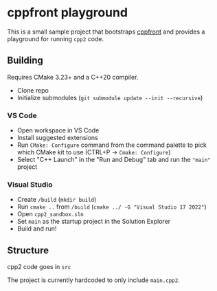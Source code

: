 # cppfront playground

This is a small sample project that bootstraps [cppfront](https://github.com/hsutter/cppfront) and provides a playground for running `cpp2` code.

## Building

Requires CMake 3.23+ and a C++20 compiler.

- Clone repo
- Initialize submodules (`git submodule update --init --recursive`)

### VS Code
- Open workspace in VS Code
- Install suggested extensions
- Run `CMake: Configure` command from the command palette to pick which CMake kit to use (CTRL+P -> `Cmake: Configure`)
- Select "C++ Launch" in the "Run and Debug" tab and run the `"main"` project

### Visual Studio
- Create `/build` (`mkdir build`)
- Run `cmake ..` from `/build` (`cmake ../ -G "Visual Studio 17 2022"`)
- Open `cpp2_sandbox.sln`
- Set `main` as the startup project in the Solution Explorer
- Build and run!

## Structure
cpp2 code goes in `src`

The project is currently hardcoded to only include `main.cpp2`.
